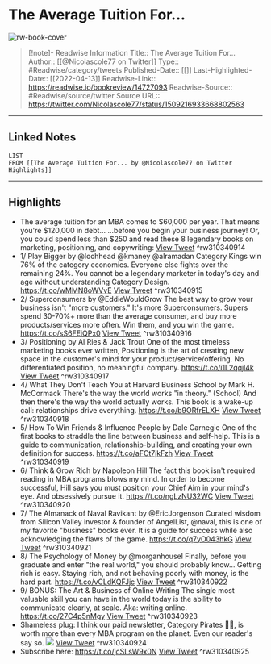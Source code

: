 # The Average Tuition For...

![rw-book-cover](https://pbs.twimg.com/profile_images/1972011236943630336/cb1NvKBK.jpg)
<br>
>[!note]- Readwise Information
>Title:: The Average Tuition For...
>Author:: [[@Nicolascole77 on Twitter]]
>Type:: #Readwise/category/tweets
>Published-Date:: [[]]
>Last-Highlighted-Date:: [[2022-04-13]]
>Readwise-Link:: https://readwise.io/bookreview/14727093
>Readwise-Source:: #Readwise/source/twitter
>Source URL:: https://twitter.com/Nicolascole77/status/1509216933668802563
--- 

## Linked Notes
```dataview
LIST
FROM [[The Average Tuition For... by @Nicolascole77 on Twitter Highlights]]
```

---

## Highlights
- The average tuition for an MBA comes to $60,000 per year.
  That means you're $120,000 in debt...
  ...before you begin your business journey!
  Or, you could spend less than $250 and read these 8 legendary books on marketing, positioning, and copywriting: [View Tweet](https://readwise.io/open/310340914) ^rw310340914
- 1/ Play Bigger by @lochhead @kmaney @alramadan 
  Category Kings win 76% of the category economics.
  Everyone else fights over the remaining 24%.
  You cannot be a legendary marketer in today's day and age without understanding Category Design.
  https://t.co/wMMN8oWVvE [View Tweet](https://readwise.io/open/310340915) ^rw310340915
- 2/ Superconsumers by @EddieWouldGrow 
  The best way to grow your business isn't "more customers."
  It's more Superconsumers.
  Supers spend 30-70%+ more than the average consumer, and buy more products/services more often.
  Win them, and you win the game.
  https://t.co/sS6FEiQPx0 [View Tweet](https://readwise.io/open/310340916) ^rw310340916
- 3/ Positioning by Al Ries & Jack Trout
  One of the most timeless marketing books ever written, Positioning is the art of creating new space in the customer's mind for your product/service/offering.
  No differentiated position, no meaningful company.
  https://t.co/i1L2qqjl4k [View Tweet](https://readwise.io/open/310340917) ^rw310340917
- 4/ What They Don't Teach You at Harvard Business School by Mark H. McCormack
  There's the way the world works "in theory." (School)
  And then there's the way the world actually works.
  This book is a wake-up call: relationships drive everything.
  https://t.co/b9ORfrELXH [View Tweet](https://readwise.io/open/310340918) ^rw310340918
- 5/ How To Win Friends & Influence People by Dale Carnegie
  One of the first books to straddle the line between business and self-help.
  This is a guide to communication, relationship-building, and creating your own definition for success.
  https://t.co/aFCt7jkFzh [View Tweet](https://readwise.io/open/310340919) ^rw310340919
- 6/ Think & Grow Rich by Napoleon Hill
  The fact this book isn't required reading in MBA programs blows my mind.
  In order to become successful, Hill says you must position your Chief Aim in your mind's eye.
  And obsessively pursue it.
  https://t.co/ngLzNU32WC [View Tweet](https://readwise.io/open/310340920) ^rw310340920
- 7/ The Almanack of Naval Ravikant by @EricJorgenson 
  Curated wisdom from Silicon Valley investor & founder of AngelList, @naval, this is one of my favorite "business" books ever.
  It is a guide for success while also acknowledging the flaws of the game.
  https://t.co/q7yO043hkG [View Tweet](https://readwise.io/open/310340921) ^rw310340921
- 8/ The Psychology of Money by @morganhousel 
  Finally, before you graduate and enter "the real world," you should probably know...
  Getting rich is easy. 
  Staying rich, and not behaving poorly with money, is the hard part.
  https://t.co/vCLdKQFJjc [View Tweet](https://readwise.io/open/310340922) ^rw310340922
- 9/ BONUS: The Art & Business of Online Writing
  The single most valuable skill you can have in the world today is the ability to communicate clearly, at scale.
  Aka: writing online.
  https://t.co/27C4p5nMgy [View Tweet](https://readwise.io/open/310340923) ^rw310340923
- Shameless plug: I think our paid newsletter, Category Pirates 🏴‍☠️, is worth more than every MBA program on the planet.
  Even our reader's say so. 
  ![](https://pbs.twimg.com/media/FPHQpaCVkAEVaKK.jpg) [View Tweet](https://readwise.io/open/310340924) ^rw310340924
- Subscribe here: https://t.co/jcSLsW9x0N [View Tweet](https://readwise.io/open/310340925) ^rw310340925
